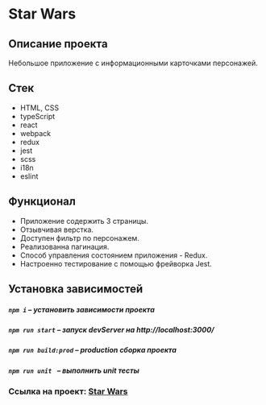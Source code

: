 # Star Wars

## Описание проекта
Небольшое приложение с информационными карточками персонажей.

##  Стек
- HTML, CSS
- typeScript
- react
- webpack
- redux
- jest
- scss
- i18n
- eslint

## Функционал
- Приложение содержить 3 страницы.
- Отзывчивая верстка.
- Доступен фильтр по персонажем.
- Реализованна пагинация.
- Cпособ управления состоянием приложения - Redux.
- Настроенно тестирование с помощью фрейворка Jest.

##  Установка зависимостей

##### `npm i` – установить зависимости проекта

##### `npm run start` – запуск devServer на http://localhost:3000/

##### `npm run build:prod` – production сборка проекта

##### `npm run unit ` – выполнить unit тесты

### Ссылка на проект: [Star Wars](https://glebzhdanov.github.io/Star_Wars/)
